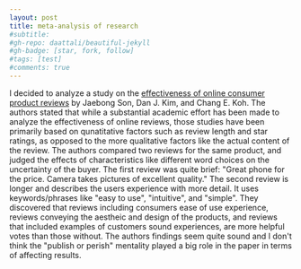 ```yaml
---
layout: post
title: meta-analysis of research
#subtitle: 
#gh-repo: daattali/beautiful-jekyll
#gh-badge: [star, fork, follow]
#tags: [test]
#comments: true
---
```


I decided to analyze a study on the [effectiveness of online consumer product reviews](https://www.researchgate.net/publication/315571921_Effectiveness_of_Online_Consumer_Reviews_The_influence_of_source_trustworthiness_valence_reviewer_ethnicity_and_social_distance) by Jaebong Son, Dan J. Kim, and Chang E. Koh. The authors stated that while a substantial academic effort has been made to analyze the effectiveness of online reviews, those studies have been primarily based on qunatitative factors such as review length and star ratings, as opposed to the more qualitative factors like the actual content of the review. The authors compared two reviews for the same product, and judged the effects of characteristics like different word choices on the uncertainty of the buyer. The first review was quite brief: "Great phone for the price. Camera takes pictures of excellent quality." The second review is longer and describes the users experience with more detail. It uses keywords/phrases like "easy to use", "intuitive", and "simple". They discovered that reviews including consumers ease of use experience, reviews conveying the aestheic and design of the products, and reviews that included examples of customers sound experiences, are more helpful votes than those without. The authors findings seem quite sound and I don't think the "publish or perish" mentality played a big role in the paper in terms of affecting results.  